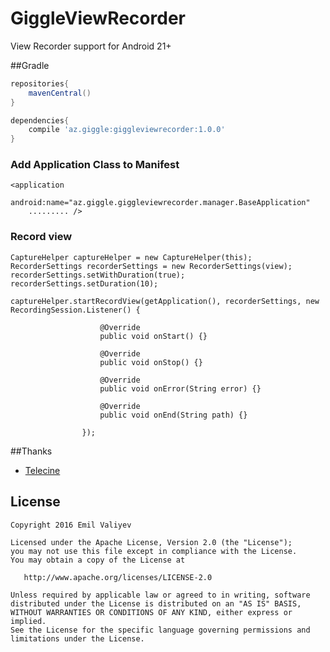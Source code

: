 # GiggleViewRecorder
View Recorder support for Android 21+

##Gradle

```groovy
repositories{
    mavenCentral()
}

dependencies{
    compile 'az.giggle:giggleviewrecorder:1.0.0'
}
```

### Add Application Class to Manifest
    <application
        android:name="az.giggle.giggleviewrecorder.manager.BaseApplication"
        ......... />

### Record view
    CaptureHelper captureHelper = new CaptureHelper(this);
    RecorderSettings recorderSettings = new RecorderSettings(view);
    recorderSettings.setWithDuration(true);
    recorderSettings.setDuration(10);

    captureHelper.startRecordView(getApplication(), recorderSettings, new RecordingSession.Listener() {
    
                        @Override
                        public void onStart() {}

                        @Override
                        public void onStop() {}

                        @Override
                        public void onError(String error) {}

                        @Override
                        public void onEnd(String path) {}
                        
                    });

##Thanks
*   [Telecine](https://github.com/JakeWharton/Telecine)

License
-------

    Copyright 2016 Emil Valiyev

    Licensed under the Apache License, Version 2.0 (the "License");
    you may not use this file except in compliance with the License.
    You may obtain a copy of the License at

       http://www.apache.org/licenses/LICENSE-2.0

    Unless required by applicable law or agreed to in writing, software
    distributed under the License is distributed on an "AS IS" BASIS,
    WITHOUT WARRANTIES OR CONDITIONS OF ANY KIND, either express or implied.
    See the License for the specific language governing permissions and
    limitations under the License.
